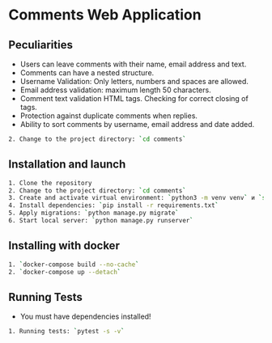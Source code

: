 # Comments Web Application
## Peculiarities
- Users can leave comments with their name, email address and text.
- Comments can have a nested structure.
- Username Validation: Only letters, numbers and spaces are allowed.
- Email address validation: maximum length 50 characters.
- Comment text validation HTML tags. Checking for correct closing of tags.
- Protection against duplicate comments when replies.
- Ability to sort comments by username, email address and date added.
```bash
2. Change to the project directory: `cd comments`
```

## Installation and launch
```bash
1. Clone the repository
2. Change to the project directory: `cd comments`
3. Create and activate virtual environment: `python3 -m venv venv` и `source venv/bin/activate` (или `venv\Scripts\activate` на Windows)
4. Install dependencies: `pip install -r requirements.txt`
5. Apply migrations: `python manage.py migrate`
6. Start local server: `python manage.py runserver`
```

## Installing with docker
```bash
1. `docker-compose build --no-cache`
2. `docker-compose up --detach`
```

## Running Tests
- You must have dependencies installed!
```bash
1. Running tests: `pytest -s -v`
```